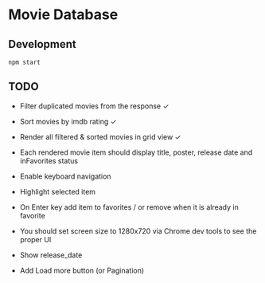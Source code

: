 # Movie Database

## Development

```
npm start
```

## TODO

- Filter duplicated movies from the response ✓
- Sort movies by imdb rating ✓
- Render all filtered & sorted movies in grid view ✓
- Each rendered movie item should display title, poster, release date and inFavorites status
- Enable keyboard navigation
- Highlight selected item
- On Enter key add item to favorites / or remove when it is already in favorite
- You should set screen size to 1280x720 via Chrome dev tools to see the proper UI

- Show release_date
- Add Load more button (or Pagination)

